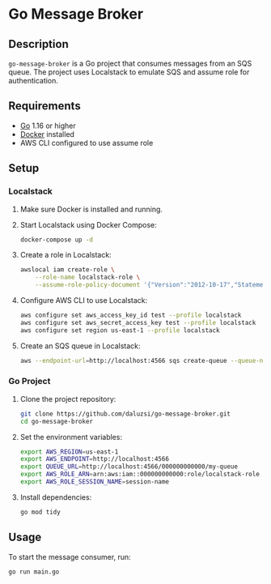 # Go Message Broker

## Description

`go-message-broker` is a Go project that consumes messages from an SQS queue. The project uses Localstack to emulate SQS and assume role for authentication.

## Requirements

- [Go](https://golang.org/dl/) 1.16 or higher
- [Docker](https://www.docker.com/get-started) installed
- AWS CLI configured to use assume role

## Setup

### Localstack

1. Make sure Docker is installed and running.

2. Start Localstack using Docker Compose:

    ```sh
    docker-compose up -d
    ```

3. Create a role in Localstack:

    ```sh
    awslocal iam create-role \
        --role-name localstack-role \
        --assume-role-policy-document '{"Version":"2012-10-17","Statement":[{"Effect":"Allow","Principal":{"AWS":"arn:aws:iam::000000000000:root"},"Action":"sts:AssumeRole"}]}'
    ```

4. Configure AWS CLI to use Localstack:

    ```sh
    aws configure set aws_access_key_id test --profile localstack
    aws configure set aws_secret_access_key test --profile localstack
    aws configure set region us-east-1 --profile localstack
    ```

5. Create an SQS queue in Localstack:

    ```sh
    aws --endpoint-url=http://localhost:4566 sqs create-queue --queue-name my-queue --profile localstack
    ```

### Go Project

1. Clone the project repository:

    ```sh
    git clone https://github.com/daluzsi/go-message-broker.git
    cd go-message-broker
    ```

2. Set the environment variables:

    ```sh
    export AWS_REGION=us-east-1
    export AWS_ENDPOINT=http://localhost:4566
    export QUEUE_URL=http://localhost:4566/000000000000/my-queue
    export AWS_ROLE_ARN=arn:aws:iam::000000000000:role/localstack-role
    export AWS_ROLE_SESSION_NAME=session-name
    ```

3. Install dependencies:

    ```sh
    go mod tidy
    ```

## Usage

To start the message consumer, run:

```sh
go run main.go
